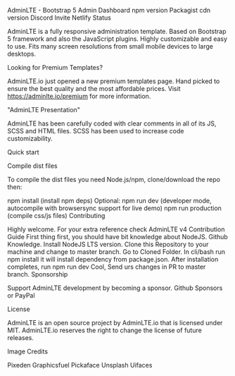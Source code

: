 AdminLTE - Bootstrap 5 Admin Dashboard
npm version Packagist cdn version Discord Invite Netlify Status

AdminLTE is a fully responsive administration template. Based on Bootstrap 5 framework and also the JavaScript plugins. Highly customizable and easy to use. Fits many screen resolutions from small mobile devices to large desktops.

Looking for Premium Templates?

AdminLTE.io just opened a new premium templates page. Hand picked to ensure the best quality and the most affordable prices. Visit https://adminlte.io/premium for more information.

"AdminLTE Presentation"

AdminLTE has been carefully coded with clear comments in all of its JS, SCSS and HTML files. SCSS has been used to increase code customizability.

Quick start

Compile dist files

To compile the dist files you need Node.js/npm, clone/download the repo then:

npm install (install npm deps)
Optional: npm run dev (developer mode, autocompile with browsersync support for live demo)
npm run production (compile css/js files)
Contributing

Highly welcome.
For your extra reference check AdminLTE v4 Contribution Guide
First thing first, you should have bit knowledge about NodeJS.
Github Knowledge.
Install NodeJS LTS version.
Clone this Repository to your machine and change to master branch.
Go to Cloned Folder.
In cli/bash run npm install it will install dependency from package.json.
After installation completes, run npm run dev
Cool, Send urs changes in PR to master branch.
Sponsorship

Support AdminLTE development by becoming a sponsor. Github Sponsors or PayPal

License

AdminLTE is an open source project by AdminLTE.io that is licensed under MIT. AdminLTE.io reserves the right to change the license of future releases.

Image Credits

Pixeden
Graphicsfuel
Pickaface
Unsplash
Uifaces
